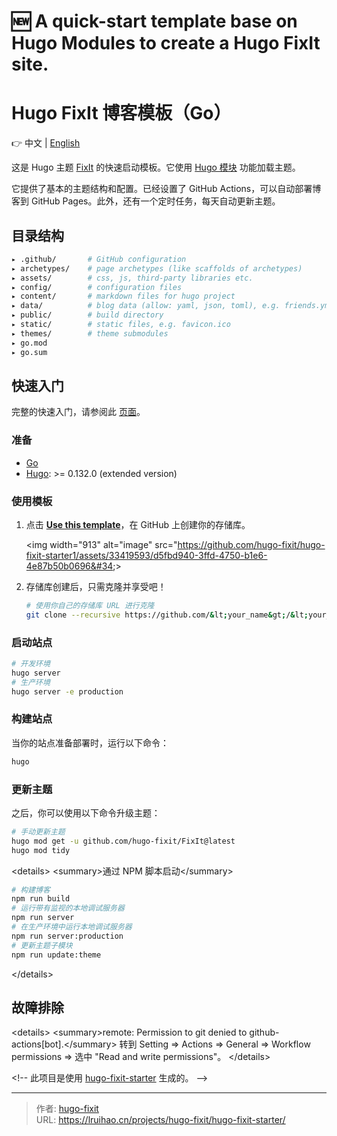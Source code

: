 # 🆕 A quick-start template base on Hugo Modules to create a Hugo FixIt site.

# Hugo FixIt 博客模板（Go）

👉 中文 | [English](README.en.md)

这是 Hugo 主题 [FixIt](https://github.com/hugo-fixit/FixIt) 的快速启动模板。它使用 [Hugo 模块](https://gohugo.io/hugo-modules/) 功能加载主题。

它提供了基本的主题结构和配置。已经设置了 GitHub Actions，可以自动部署博客到 GitHub Pages。此外，还有一个定时任务，每天自动更新主题。

## 目录结构

```bash
▸ .github/       # GitHub configuration
▸ archetypes/    # page archetypes (like scaffolds of archetypes)
▸ assets/        # css, js, third-party libraries etc.
▸ config/        # configuration files
▸ content/       # markdown files for hugo project
▸ data/          # blog data (allow: yaml, json, toml), e.g. friends.yml
▸ public/        # build directory
▸ static/        # static files, e.g. favicon.ico
▸ themes/        # theme submodules
▸ go.mod
▸ go.sum
```

## 快速入门

完整的快速入门，请参阅此 [页面](https://fixit.lruihao.cn/documentation/getting-started/)。

### 准备

- [Go](https://go.dev/dl/)
- [Hugo](https://gohugo.io/installation/): &gt;= 0.132.0 (extended version)

### 使用模板

1. 点击 [**Use this template**](https://github.com/hugo-fixit/hugo-fixit-starter/generate)，在 GitHub 上创建你的存储库。

    &lt;img width=&#34;913&#34; alt=&#34;image&#34; src=&#34;https://github.com/hugo-fixit/hugo-fixit-starter1/assets/33419593/d5fbd940-3ffd-4750-b1e6-4e87b50b0696&#34;&gt;

2. 存储库创建后，只需克隆并享受吧！

    ```bash
    # 使用你自己的存储库 URL 进行克隆
    git clone --recursive https://github.com/&lt;your_name&gt;/&lt;your_blog_repo&gt;.git
    ```

### 启动站点

```bash
# 开发环境
hugo server
# 生产环境
hugo server -e production
```

### 构建站点

当你的站点准备部署时，运行以下命令：

```bash
hugo
```

### 更新主题

之后，你可以使用以下命令升级主题：

```bash
# 手动更新主题
hugo mod get -u github.com/hugo-fixit/FixIt@latest
hugo mod tidy
```

&lt;details&gt;
  &lt;summary&gt;通过 NPM 脚本启动&lt;/summary&gt;

  ```bash
  # 构建博客
  npm run build
  # 运行带有监视的本地调试服务器
  npm run server
  # 在生产环境中运行本地调试服务器
  npm run server:production
  # 更新主题子模块
  npm run update:theme
  ```

&lt;/details&gt;

## 故障排除

&lt;details&gt;
  &lt;summary&gt;remote: Permission to git denied to github-actions[bot].&lt;/summary&gt;
  转到 Setting =&gt; Actions =&gt; General =&gt; Workflow permissions =&gt; 选中 &#34;Read and write permissions&#34;。
&lt;/details&gt;

&lt;!-- 此项目是使用 [hugo-fixit-starter](https://github.com/hugo-fixit/hugo-fixit-starter) 生成的。 --&gt;


---

> 作者: [hugo-fixit](https://github.com/hugo-fixit)  
> URL: https://lruihao.cn/projects/hugo-fixit/hugo-fixit-starter/  

